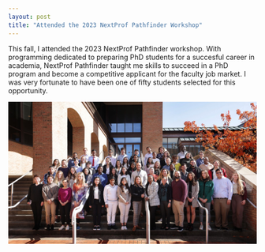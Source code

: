 ```yaml
---
layout: post
title: "Attended the 2023 NextProf Pathfinder Workshop"
---
```


This fall, I attended the 2023 NextProf Pathfinder workshop. With programming dedicated to preparing PhD students for a succesful career in academia, NextProf Pathfinder taught me skills to succeed in a PhD program and become a competitive applicant for the faculty job market. I was very fortunate to have been one of fifty students selected for this opportunity.

![2023 NextProf Pathfinder workshop participants](../assets/img/nextprof.jpeg) 

  
